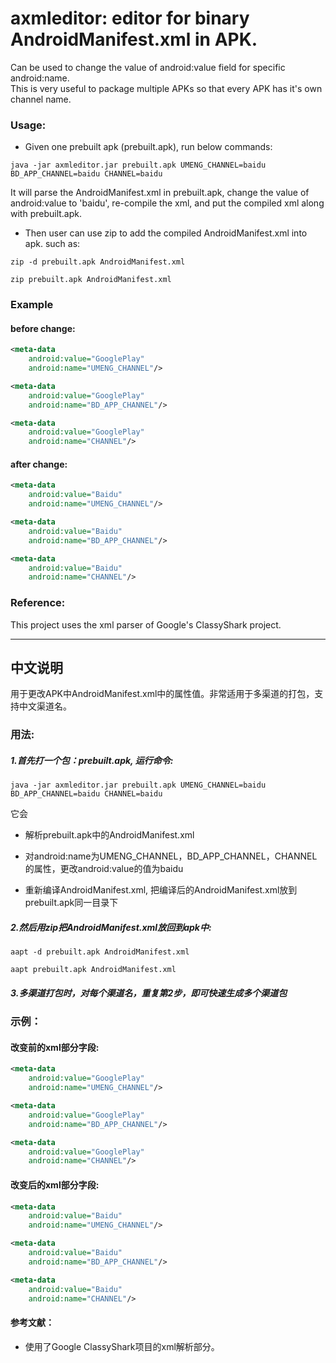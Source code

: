 

axmleditor: editor for binary AndroidManifest.xml in APK.  
===================================

Can be used to change the value of android:value field for specific android:name.  
This is very useful to package multiple APKs so that every APK has it's own channel name.

### Usage:
* Given one prebuilt apk (prebuilt.apk), run below commands:
```
java -jar axmleditor.jar prebuilt.apk UMENG_CHANNEL=baidu BD_APP_CHANNEL=baidu CHANNEL=baidu
```
It will parse the AndroidManifest.xml in prebuilt.apk, change the value of android:value to 'baidu', 
re-compile the xml, and put the compiled xml along with prebuilt.apk.  

* Then user can use zip to add the compiled AndroidManifest.xml into apk. such as:  
```
zip -d prebuilt.apk AndroidManifest.xml
```
```
zip prebuilt.apk AndroidManifest.xml
```

### Example
#### before change:
```xml
<meta-data
	android:value="GooglePlay"
   	android:name="UMENG_CHANNEL"/>

<meta-data
    android:value="GooglePlay"
    android:name="BD_APP_CHANNEL"/>

<meta-data
    android:value="GooglePlay"
    android:name="CHANNEL"/>
```

#### after change:
```xml
<meta-data
	android:value="Baidu"
   	android:name="UMENG_CHANNEL"/>

<meta-data
    android:value="Baidu"
    android:name="BD_APP_CHANNEL"/>

<meta-data
    android:value="Baidu"
    android:name="CHANNEL"/>
```

### Reference:  

This project uses the xml parser of Google's ClassyShark project.  
   
------

## 中文说明  
用于更改APK中AndroidManifest.xml中的属性值。非常适用于多渠道的打包，支持中文渠道名。

### 用法:
##### 1.首先打一个包：prebuilt.apk, 运行命令:  

```
java -jar axmleditor.jar prebuilt.apk UMENG_CHANNEL=baidu BD_APP_CHANNEL=baidu CHANNEL=baidu
```

它会  

* 解析prebuilt.apk中的AndroidManifest.xml  

* 对android:name为UMENG_CHANNEL，BD_APP_CHANNEL，CHANNEL的属性，更改android:value的值为baidu  

* 重新编译AndroidManifest.xml, 把编译后的AndroidManifest.xml放到prebuilt.apk同一目录下   

##### 2.然后用zip把AndroidManifest.xml放回到apk中:  
```
aapt -d prebuilt.apk AndroidManifest.xml
```
```
aapt prebuilt.apk AndroidManifest.xml
```
##### 3.多渠道打包时，对每个渠道名，重复第2步，即可快速生成多个渠道包

### 示例：
#### 改变前的xml部分字段:
```xml
<meta-data
	android:value="GooglePlay"
   	android:name="UMENG_CHANNEL"/>

<meta-data
    android:value="GooglePlay"
    android:name="BD_APP_CHANNEL"/>

<meta-data
    android:value="GooglePlay"
    android:name="CHANNEL"/>
```

#### 改变后的xml部分字段:
```xml
<meta-data
	android:value="Baidu"
   	android:name="UMENG_CHANNEL"/>

<meta-data
    android:value="Baidu"
    android:name="BD_APP_CHANNEL"/>

<meta-data
    android:value="Baidu"
    android:name="CHANNEL"/>
```

#### 参考文献：
* 使用了Google ClassyShark项目的xml解析部分。
